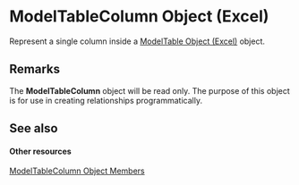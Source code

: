 
# ModelTableColumn Object (Excel)

Represent a single column inside a  [ModelTable Object (Excel)](c853beb6-f2e7-dda0-b33a-8110a6c23de8.md) object.


## Remarks

The  **ModelTableColumn** object will be read only. The purpose of this object is for use in creating relationships programmatically.


## See also


#### Other resources


 [ModelTableColumn Object Members](1948ab46-c2fb-e9af-11fa-bb9877ffa687.md)
